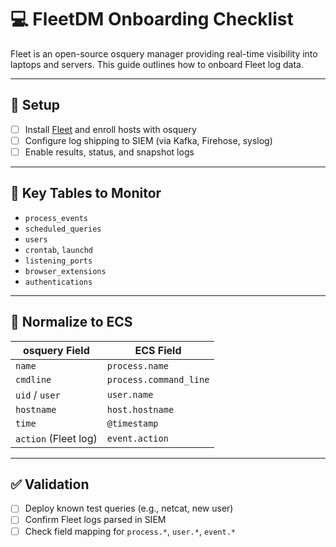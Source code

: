 # 💻 FleetDM Onboarding Checklist

Fleet is an open-source osquery manager providing real-time visibility into laptops and servers. This guide outlines how to onboard Fleet log data.

---

## 🔧 Setup

- [ ] Install [Fleet](https://fleetdm.com/) and enroll hosts with osquery
- [ ] Configure log shipping to SIEM (via Kafka, Firehose, syslog)
- [ ] Enable results, status, and snapshot logs

---

## 🎯 Key Tables to Monitor

- `process_events`
- `scheduled_queries`
- `users`
- `crontab`, `launchd`
- `listening_ports`
- `browser_extensions`
- `authentications`

---

## 🧱 Normalize to ECS

| osquery Field        | ECS Field              |
|----------------------|------------------------|
| `name`               | `process.name`         |
| `cmdline`            | `process.command_line` |
| `uid` / `user`       | `user.name`            |
| `hostname`           | `host.hostname`        |
| `time`               | `@timestamp`           |
| `action` (Fleet log) | `event.action`         |

---

## ✅ Validation

- [ ] Deploy known test queries (e.g., netcat, new user)
- [ ] Confirm Fleet logs parsed in SIEM
- [ ] Check field mapping for `process.*`, `user.*`, `event.*`
